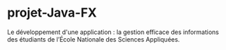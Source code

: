 # projet-Java-FX
Le développement d'une application : la gestion efficace des informations des étudiants de l’École Nationale des Sciences Appliquées. 

